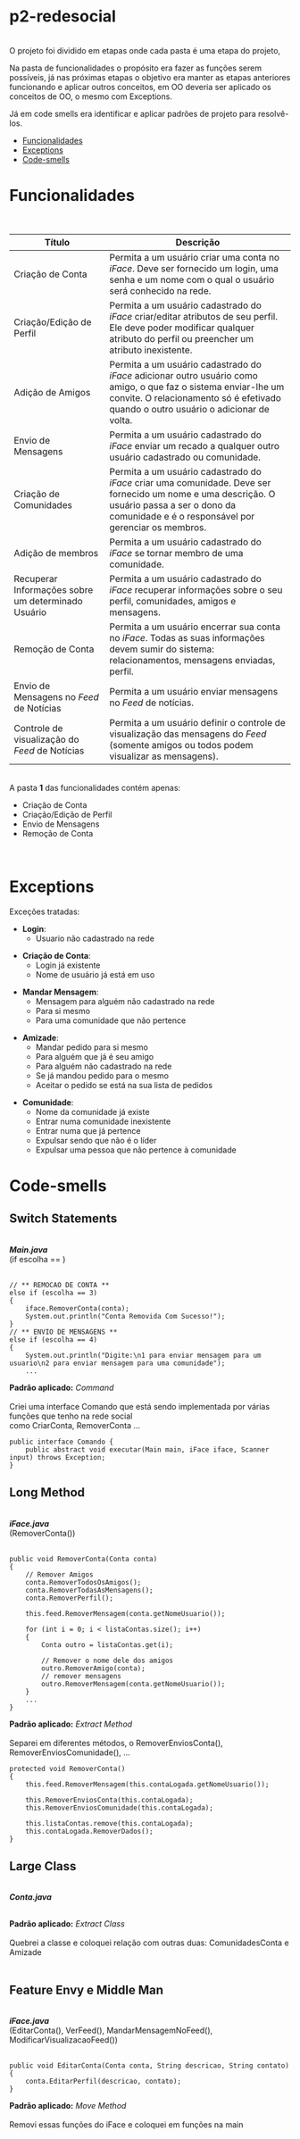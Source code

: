 # p2-redesocial

<br>O projeto foi dividido em etapas onde cada pasta é uma etapa do projeto,

Na pasta de funcionalidades o propósito era fazer as funções serem possíveis,
já nas próximas etapas o objetivo era manter as etapas anteriores funcionando e aplicar outros conceitos,
em OO deveria ser aplicado os conceitos de OO, o mesmo com Exceptions.

Já em code smells era identificar e aplicar padrões de projeto para resolvê-los.

* [Funcionalidades](https://github.com/JonathanYuri/p2-redesocial#funcionalidades)
* [Exceptions](https://github.com/JonathanYuri/p2-redesocial#exceptions)
* [Code-smells](https://github.com/JonathanYuri/p2-redesocial#code-smells)

# Funcionalidades

<br>

| Título | Descrição |
| -------|-----------|
| Criação de Conta | Permita a um usuário criar uma conta no *iFace*. Deve ser fornecido um login, uma senha e um nome com o qual o usuário será conhecido na rede. |
| Criação/Edição de Perfil | Permita a um usuário cadastrado do *iFace* criar/editar atributos de seu perfil. Ele deve poder modificar qualquer atributo do perfil ou preencher um atributo inexistente. |
| Adição de Amigos | Permita a um usuário cadastrado do *iFace* adicionar outro usuário como amigo, o que faz o sistema enviar-lhe um convite. O relacionamento só é efetivado quando o outro usuário o adicionar de volta. |
| Envio de Mensagens | Permita a um usuário cadastrado do *iFace* enviar um recado a qualquer outro usuário cadastrado ou comunidade. |
| Criação de Comunidades | Permita a um usuário cadastrado do *iFace* criar uma comunidade. Deve ser fornecido um nome e uma descrição. O usuário passa a ser o dono da comunidade e é o responsável por gerenciar os membros. |
| Adição de membros | Permita a um usuário cadastrado do *iFace* se tornar membro de uma comunidade. |
| Recuperar Informações sobre um determinado Usuário | Permita a um usuário cadastrado do *iFace* recuperar informações sobre o seu perfil, comunidades, amigos e mensagens. |
| Remoção de Conta | Permita a um usuário encerrar sua conta no *iFace*. Todas as suas informações devem sumir do sistema: relacionamentos, mensagens enviadas, perfil. |
| Envio de Mensagens no *Feed* de Notícias | Permita a um usuário enviar mensagens no *Feed* de notícias. |
| Controle de visualização do *Feed* de Notícias | Permita a um usuário definir o controle de visualização das mensagens do *Feed* (somente amigos ou todos podem visualizar as mensagens). |

<br>A pasta **1** das funcionalidades contém apenas:

* Criação de Conta
* Criação/Edição de Perfil
* Envio de Mensagens
* Remoção de Conta
<br>

# Exceptions

Exceções tratadas:

* **Login**: <ul><li>Usuario não cadastrado na rede</li>
</ul>

* **Criação de Conta**: <ul>
  <li>Login já existente</li>
  <li>Nome de usuário já está em uso</li>
</ul>

* **Mandar Mensagem**: <ul>
  <li>Mensagem para alguém não cadastrado na rede</li>
  <li>Para si mesmo</li>
  <li>Para uma comunidade que não pertence</li>
</ul>

* **Amizade**: <ul>
  <li>Mandar pedido para si mesmo</li>
  <li>Para alguém que já é seu amigo</li>
  <li>Para alguém não cadastrado na rede</li>
  <li>Se já mandou pedido para o mesmo</li>
  <li>Aceitar o pedido se está na sua lista de pedidos</li>
</ul>

* **Comunidade**: <ul>
  <li>Nome da comunidade já existe</li>
  <li>Entrar numa comunidade inexistente</li>
  <li>Entrar numa que já pertence</li>
  <li>Expulsar sendo que não é o líder</li>
  <li>Expulsar uma pessoa que não pertence à comunidade</li>
</ul>

# Code-smells

## Switch Statements

<br> ***Main.java***
<br>(if escolha == )
<br><br>

```
// ** REMOCAO DE CONTA **
else if (escolha == 3)
{
    iface.RemoverConta(conta);
    System.out.println("Conta Removida Com Sucesso!");
}
// ** ENVIO DE MENSAGENS **
else if (escolha == 4)
{
    System.out.println("Digite:\n1 para enviar mensagem para um usuario\n2 para enviar mensagem para uma comunidade");
    ...
```

**Padrão aplicado:** *Command*<br><br>
Criei uma interface Comando que está sendo implementada por várias funções que tenho na rede social<br>como CriarConta, RemoverConta ...

```
public interface Comando {
    public abstract void executar(Main main, iFace iface, Scanner input) throws Exception;
}
```

## Long Method

<br> ***iFace.java*** <br>(RemoverConta())
<br><br>

```
public void RemoverConta(Conta conta)
{
    // Remover Amigos
    conta.RemoverTodosOsAmigos();
    conta.RemoverTodasAsMensagens();
    conta.RemoverPerfil();

    this.feed.RemoverMensagem(conta.getNomeUsuario());

    for (int i = 0; i < listaContas.size(); i++)
    {
        Conta outro = listaContas.get(i);

        // Remover o nome dele dos amigos
        outro.RemoverAmigo(conta);
        // remover mensagens
        outro.RemoverMensagem(conta.getNomeUsuario());
    }
    ...
}
```

**Padrão aplicado:** *Extract Method*<br><br>
Separei em diferentes métodos, o RemoverEnviosConta(), RemoverEnviosComunidade(), ...

```
protected void RemoverConta()
{
    this.feed.RemoverMensagem(this.contaLogada.getNomeUsuario());
    
    this.RemoverEnviosConta(this.contaLogada);
    this.RemoverEnviosComunidade(this.contaLogada);

    this.listaContas.remove(this.contaLogada);
    this.contaLogada.RemoverDados();
}
```
## Large Class

<br> ***Conta.java***
<br><br>

**Padrão aplicado:** *Extract Class*<br><br>
Quebrei a classe e coloquei relação com outras duas: ComunidadesConta e Amizade<br><br>

## Feature Envy e Middle Man

<br> ***iFace.java*** <br>(EditarConta(), VerFeed(), MandarMensagemNoFeed(), ModificarVisualizacaoFeed())
<br><br>

```
public void EditarConta(Conta conta, String descricao, String contato)
{
    conta.EditarPerfil(descricao, contato);
}
```

**Padrão aplicado:** *Move Method*<br><br>
Removi essas funções do iFace e coloquei em funções na main
